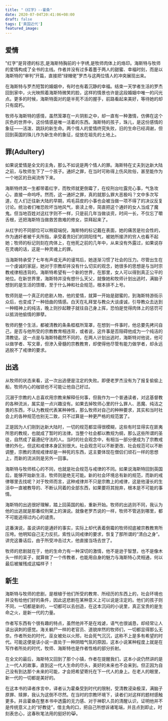 ```yaml
---
title: "《红字》--霍桑"
date: 2020-07-04T20:41:06+08:00
draft: false
tags: ['美国近代']
featured_image:
---
```

## 爱情
"红字"是背德的标志,是海斯特胸前的十字绣,是牧师肉体上的烙印。海斯特与牧师的爱情构成了全书的主线。作者并没有过多着墨于两人的甜蜜、幸福时刻，而是以海斯特的“审判”开篇，直接把“绿帽佬”罗杰与这两位情人的冲突展现出来。

在海斯特与罗杰短暂的婚姻中，有时也有着沉静的幸福。结束一天学者生活的罗杰回到家中，火光映照着海斯特微笑的脸，这样的情景也许是这段婚姻中唯一的闪光点。更多的时候，海斯特面对的是半死不活的握手，前路看起来美好，等待她的却只有腐朽。

牧师与海斯特的感情，虽然笼罩在一片阴影之中，却一直有一种激情，仿佛在这个灰色的世界中，这份情感是唯一活着的东西。海斯特的孩子，珠儿，是这份感情的象征——活泼、跳跃的新生命。两个情人的爱情终究失败，旧的生命已经凋谢，但回到英国的珠儿作为新生命的象征，绽放在祖先的土地上。

## 罪(Adultery)
如果说爱情是全文的主角，那么不如说是两个情人的罪。海斯特在丈夫到达新大陆之前，与牧师生下了一个孩子。通奸之罪，在当时可称得上伤风败俗，甚至能作为一个地区的丑闻流传下来。

海斯特终其一生都带着红字，而牧师就更倒霉了，在绞刑台吐露完心事，气急攻心，直接一命呜呼。然而，这一通奸之罪，真的就那么罪大恶极吗？文中多次写道，在人们迁往新大陆的早期，鸡毛蒜皮的小事也会被当做一项不得了的决议反复讨论。统治者们唯恐败坏当地风气，亵渎上帝，简直把这个通奸的女人当成了魔鬼。但当地百姓对这红字则不一样，只是前几年当做谈资，时间一长，不仅忘了嚼舌根，还把海斯特当做救苦救难的修女，崇拜起来了。

从红字的不同部位可以稍窥端倪，海斯特的标记戴在表面，她的痛苦是社会性的，作为通奸者被千夫所指，承受着贵妇们的阴阳怪气，被她所接济的穷人也看不起她；牧师的标记则刻在肉体上，在他死之前的几年中，从来没有外露过，如果说存在灵魂的话，这是一种灵魂上的罪。

当海斯特承受了七年有声或无声的谩骂后，她逐渐习惯了社会的压力。尽管出生在一个虔诚的家庭，她对于宗教却并没有什么切实的观念，她很多的思想是与当时宗教戒律相违背的。海斯特希望有一个新的世界，在那里，女人可以得到真正公平的地位。在新世界里，海斯特并没有想什么天父，就像她和牧师计划出逃时，满脑子想到的是生活的馈赠，至于什么神和社会规范，根本排不上号。

牧师则是一个真正的悲剧人物，他的爱情，就算一开始是甜蜜的，到海斯特游街示众后，也变成了一种扭曲的情感。白天在礼拜堂与教众大谈虔诚，引导教众去达到一种精神上的纯洁，晚上则抄起鞭子就往自己身上挥，恐怕是觉得肉体上的惩罚可以抵消他偷情的罪孽。

牧师的整个生活，都被清教的条条框框所笼罩，在想到一件事时，他总要先拷问自己，是否与他所受的宗教教育相违背，或者说，这件事是否阻碍他成为一个纯洁的清教徒。这一点是与海斯特截然不同的，在两人计划出逃时，海斯特对他说，他可以做学者、写文章，但渗入骨髓的宗教教育，却使得他尽管有能力做学者，却永远逃脱不了戒律的要求。

## 出逃
从牧师的状态来看，这一次出逃便是注定的失败。即便老罗杰没有为了报复偷偷上船，牧师内心的枷锁也不可能让他自己好过。

沉溺于宗教的人总喜欢用宗教来解释任何事，但我作为一个普通读者，对这基督教的各种流派，属实是一点兴趣没有。如果去掉牧师心里的什么罪人、恶魔、纯洁之类的东西，不认为教规代表某种神性，那么牧师对自己的种种要求，其实和当时社会上的各种规范也别无二致，只不过算是一种更严格的规范罢了。

正是因为人们刚到达新大陆时，一切的规范都显得很模糊，这些有时显得实在匪夷所思的教规，也就成了暂时的法律。当整个社会都以教规为纲，那么这些所谓的圣徒，自然成了最遵纪守法的人。当时的社会观念中，有相当一部分便成为了宗教戒律的外化，但这和戒律本身区别很大。社会观念可以不断更改、社会规范可以不断调整，宗教的清规戒律却是一种死的东西，这主要体现在僧侣们顽石一样的思想上，而新的流派则是另外一回事。

海斯特与牧师核心的不同，也就是社会规范与戒律的不同。如果说海斯特回到英国后，能够开始新生活，牧师则是绝无可能。新的社会环境总有新的规范，而新的戒律哪里去找呢？对于牧师而言，这种戒律并不只是宗教上的戒律，这是他漫长的生活中一直被教导的、不断认同着的全部东西，如果要将其抛弃，根本是不可能的事情。

海斯特的出逃很好理解，踏上回英国的船，重新开始。牧师的出逃则不同，我认为他的出逃就是那番绞刑架上的演说。就像老罗杰说的一样，牧师不管逃到哪里，都不可能逃得过内心的谴责。

这番演说，虽说讲的是通奸的事实，实际上却代表着倒霉的牧师彻底被宗教教育所压垮。他明知自己无力反抗，索性认同戒律的要求，恢复了那所谓的“清白之身”。讲完这番话后，由于所受冲击过大，他直接当场去世了。

牧师的悲剧就在于，他的生命力有一种深切的激情，他不是逊于智慧，也不是像木头一样的呆子，就算做了一个传教者，也能用自身的魅力与海斯特心灵相通，何以最后被摧残成这幅样子！

## 新生
海斯特与牧师的悲剧，是根植于他们所受的教育、所经历的东西上的，社会环境也并没有给他们好的条件，因此这悲剧在某种意义上可以说是注定的。他们的孩子则不同，一切都是新的，一切都可以去创造，在这本沉闷的小说里，真正宝贵的是生命之火，是新一代的力量。

作者写东西有个很有趣的特点，虽然他并不是在戏谑，语气也很诚恳，却经常让人读出讽刺的感觉。海关躺尸一样的老官员、道貌岸然的牧师们，一切都显得那么无奈。作者所处的时代，巫女被处以火邢，社会死气沉沉，这称不上是多有希望的时代。可能这便是该小说一直处于一种阴暗气氛的原因，这本小说某种程度上就是在写作者所处的时代，牧师、海斯特也是作者性格的部分折射。

在全文的最后，海斯特又回到了那个小镇，作者在提醒我们，这本小说仍然讲的是上一代人的故事，直到这一代人生命的尽头，美好的未来也不会来到。但正因为自己没有到达那个未来的可能，才会把希望寄托在下一代人的身上。在老人的眼里，新一代的一切都是美好的。

在这本书的译者序言中，译者认为霍桑受到时代的限制，受清教浸染极深，满脑子原罪、赎罪，我认为这倒不尽然。在当时的宗教环境下，读者们对这样的题材感触更多。并且霍桑在整本书中透露的无力感、对于神职人员的清醒认识，证明他并不是传统意义上的“好教徒”，借主角的口，把自己所想诉诸笔端，并且点到即止，时刻表忠心，这春秋笔法用的挺好的:joy_cat:。